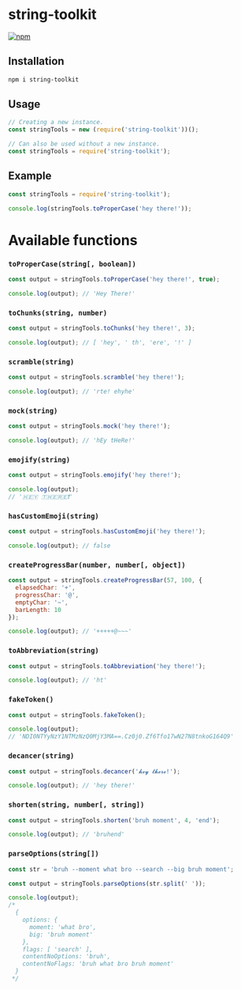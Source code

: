 # string-toolkit
[![npm](https://img.shields.io/npm/dm/string-toolkit.svg)](https://www.npmjs.com/package/string-toolkit)

## Installation

```bash
npm i string-toolkit
```

## Usage

```js
// Creating a new instance.
const stringTools = new (require('string-toolkit'))();

// Can also be used without a new instance.
const stringTools = require('string-toolkit');
```

## Example

```js
const stringTools = require('string-toolkit');

console.log(stringTools.toProperCase('hey there!'));
```

# Available functions

### `toProperCase(string[, boolean])`

```js
const output = stringTools.toProperCase('hey there!', true);

console.log(output); // 'Hey There!'
```

### `toChunks(string, number)`

```js
const output = stringTools.toChunks('hey there!', 3);

console.log(output); // [ 'hey', ' th', 'ere', '!' ]
```

### `scramble(string)`

```js
const output = stringTools.scramble('hey there!');

console.log(output); // 'rte! ehyhe'
```

### `mock(string)`

```js
const output = stringTools.mock('hey there!');

console.log(output); // 'hEy tHeRe!'
```

### `emojify(string)`

```js
const output = stringTools.emojify('hey there!');

console.log(output);
// '🇭🇪🇾 🇹🇭🇪🇷🇪❗'
```

### `hasCustomEmoji(string)`

```js
const output = stringTools.hasCustomEmoji('hey there!');

console.log(output); // false
```

### `createProgressBar(number, number[, object])`

```js
const output = stringTools.createProgressBar(57, 100, {
  elapsedChar: '+',
  progressChar: '@',
  emptyChar: '~',
  barLength: 10
});

console.log(output); // '+++++@~~~'
```

### `toAbbreviation(string)`

```js
const output = stringTools.toAbbreviation('hey there!');

console.log(output); // 'ht'
```

### `fakeToken()`

```js
const output = stringTools.fakeToken();

console.log(output);
// 'NDI0NTYyNzY1NTMzNzQ0MjY3MA==.Cz0j0.Zf6Tfo17wN27N8tnkoG164Q9'
```

### `decancer(string)`

```js
const output = stringTools.decancer('𝓱𝓮𝔂 𝓽𝓱𝓮𝓻𝓮!');

console.log(output); // 'hey there!'
```

### `shorten(string, number[, string])`

```js
const output = stringTools.shorten('bruh moment', 4, 'end');

console.log(output); // 'bruhend'
```

### `parseOptions(string[])`

```js
const str = 'bruh --moment what bro --search --big bruh moment';

const output = stringTools.parseOptions(str.split(' '));

console.log(output);
/*
  {
    options: {
      moment: 'what bro',
      big: 'bruh moment'
    },
    flags: [ 'search' ],
    contentNoOptions: 'bruh',
    contentNoFlags: 'bruh what bro bruh moment'
  }
 */
```
